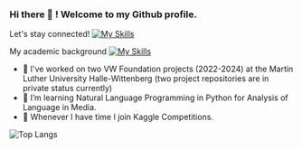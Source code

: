### Hi there 👋 ! Welcome to my Github profile.      

Let's stay connected! [![My Skills](https://skillicons.dev/icons?i=linkedin)](https://www.linkedin.com/in/annaverbytska/)

My academic background  [![My Skills](https://skillicons.dev/icons?i=ORCID)]([https://www.linkedin.com/in/annaverbytska/](https://orcid.org/my-orcid?orcid=0000-0002-4462-9738))

- 🔭 I've worked on two VW Foundation projects (2022-2024) at the Martin Luther University Halle-Wittenberg (two project repositories are in private status currently)
- 🌱 I’m learning Natural Language Programming in Python for Analysis of Language in Media. 
- 👯 Whenever I have time I join Kaggle Competitions. 

![Top Langs](https://github-readme-stats.vercel.app/api/top-langs/?username=alfonrodrisimon&layout=compact)

